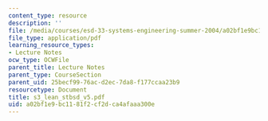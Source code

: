 ```yaml
---
content_type: resource
description: ''
file: /media/courses/esd-33-systems-engineering-summer-2004/a02bf1e9bc1181f2cf2dca4afaaa300e_s3_lean_stbsd_v5.pdf
file_type: application/pdf
learning_resource_types:
- Lecture Notes
ocw_type: OCWFile
parent_title: Lecture Notes
parent_type: CourseSection
parent_uid: 25becf99-76ac-d2ec-7da8-f177ccaa23b9
resourcetype: Document
title: s3_lean_stbsd_v5.pdf
uid: a02bf1e9-bc11-81f2-cf2d-ca4afaaa300e
---
```

